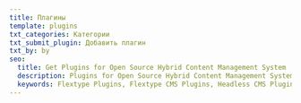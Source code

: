```yaml
---
title: Плагины
template: plugins
txt_categories: Категории
txt_submit_plugin: Добавить плагин
txt_by: by
seo:
  title: Get Plugins for Open Source Hybrid Content Management System
  description: Plugins for Open Source Hybrid Content Management System
  keywords: Flextype Plugins, Flextype CMS Plugins, Headless CMS Plugins, Download Flat File CMS Plugins, Download Flat File Content Management System Plugins, Download PHP CMS Plugins, Plugins, Content, Management, System, PHP, CMS
---
```


